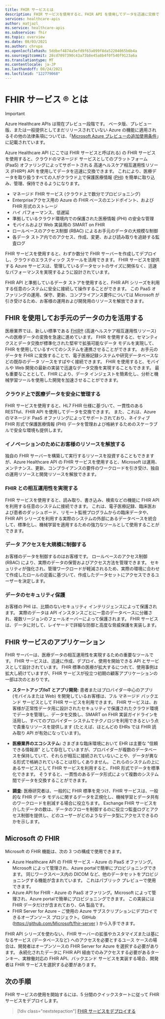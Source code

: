 ```yaml
---
title: FHIR サービスとは
description: FHIR サービスを使用すると、FHIR API を使用してデータを迅速に交換できます。 マネージド クラウド サービスを使用して、保護医療情報 (PHI) を取り込み、管理、保持します。
services: healthcare-apis
author: matjazl
ms.service: healthcare-apis
ms.subservice: fhir
ms.topic: overview
ms.date: 08/03/2021
ms.author: chrupa
ms.openlocfilehash: 5ddbef4874a5efd9f63a099f8da52204065b6b4a
ms.sourcegitcommit: 28cd7097390c43a73b8e45a8b4f0f540f9123a6a
ms.translationtype: MT
ms.contentlocale: ja-JP
ms.lasthandoff: 08/24/2021
ms.locfileid: "122779068"
---
```

# <a name="what-is-fhirreg-service"></a>FHIR サービス &reg; とは

> [!IMPORTANT]
> Azure Healthcare APIs は現在プレビュー段階です。 ベータ版、プレビュー版、または一般提供としてまだリリースされていない Azure の機能に適用されるその他の法律条項については、「[Microsoft Azure プレビューの追加使用条件](https://azure.microsoft.com/support/legal/preview-supplemental-terms/)」に記載されています。

Azure Healthcare API (ここでは FHIR サービスと呼ばれる) の FHIR サービスを使用すると、クラウドのマネージド サービスとしてのプラットフォーム (PaaS) オファリングによってサポートされる 高速ヘルスケア相互運用性リソース (FHIR®) API を使用してデータを迅速に交換できます。 これにより、医療データを取り扱うすべての人がクラウド上で保護医療情報 ([PHI](https://www.hhs.gov/answers/hipaa/what-is-phi/index.html)) を簡単に取り込み、管理、保持できるようになります。 

- マネージド FHIR サービス (クラウド上で数分でプロビジョニング) 
- Enterpriseアクセス用の Azure の FHIR ベースのエンドポイント、および FHIR 形式のストレージ
- ハイ パフォーマンス、低遅延
- 準拠しているクラウド環境内での保護された医療情報 (PHI) の安全な管理
- モバイルおよび Web 実装用の SMART on FHIR
- ロールベースのアクセス制御 (RBAC) によるお手元のデータの大規模な制御
- 各データ ストア内でのアクセス、作成、変更、および読み取りを追跡する監査ログ

FHIR サービスを使用すると、わずか数分で FHIR サーバーを作成してデプロイし、クラウドのエラスティック スケールを活用できます。 FHIR サービスを提供する Azure サービスは、管理しているデータセットのサイズに関係なく、迅速なパフォーマンスを実現するように設計されています。

FHIR API と準拠しているデータ ストアを使用すると、FHIR API シリーズを利用する任意のシステムに安全に接続して操作することができます。  この PaaS オファリングの運用、保守、更新、コンプライアンス要件については Microsoft が引き受けるため、お客様の運用および開発用のリソースを解放できます。 

## <a name="leveraging-the-power-of-your-data-with-fhir"></a>FHIR を使用してお手元のデータの力を活用する

医療業界では、新しい標準である [FHIR&reg;](https://hl7.org/fhir) (高速ヘルスケア相互運用性リソース) への医療データの変換を急速に進めています。 FHIR を使用すると、セマンティクスとデータ交換が標準化された堅牢で拡張可能なデータ モデルを実現して、FHIR を使用しているすべてのシステムを連携させることができます。  お手元のデータを FHIR に変換することで、電子医療記録システムや研究データベースなどの既存のデータ ソースをすばやく接続できます。 FHIR を使用すると、モバイルや Web 開発の最新の実装で迅速なデータ交換を実現することもできます。 最も重要なこととして、FHIR により、データ インジェストを簡素化し、分析と機械学習ツールを使用した開発を加速させることができます。  

### <a name="securely-manage-health-data-in-the-cloud"></a>クラウド上で医療データを安全に管理する

FHIR サービスを使用すると、HL7 FHIR 仕様に基づいて、一貫性のある RESTful、FHIR API を使用してデータを交換できます。 また、これは、Azure のマネージド PaaS オファリングによってサポートされており、ネイティブ FHIR 形式で保護医療情報 (PHI) データを管理および格納するためのスケーラブルで安全な環境も提供します。  

### <a name="free-up-your-resources-to-innovate"></a>イノベーションのためにお客様のリソースを解放する

独自の FHIR サーバーを構築して実行するリソースを投資することもできますが、Azure Healthcare API の FHIR サービスを使用すると、Microsoft は運用、メンテナンス、更新、コンプライアンスの要件のワークロードを引き受け、独自の運用リソースと開発リソースを解放できます。

### <a name="enable-interoperability-with-fhir"></a>FHIR との相互運用性を実現する

FHIR サービスを使用すると、読み取り、書き込み、検索などの機能に FHIR API を利用する任意のシステムに接続できます。 これは、電子医療記録、臨床医および患者のダッシュボード、リモート監視プログラムからの臨床データや、FHIR API シリーズを利用する実際のシステムの外部にあるデータベースを統合して、標準化し、機械学習を適用するための強力なツールとして使用することができます。

### <a name="control-data-access-at-scale"></a>データ アクセスを大規模に制御する

お客様のデータを制御するのはお客様です。 ロールベースのアクセス制御 (RBAC) により、実際のデータの保管およびアクセス方法を管理できます。 セキュリティが強化され、管理ワークロードが軽減されるため、実際の環境に合わせて作成したロールの定義に基づいて、作成したデータセットにアクセスできるユーザーを決定します。  

### <a name="secure-your-data"></a>データのセキュリティ保護

お客様の PHI は、比類のないセキュリティ インテリジェンスによって保護されます。 実際のデータは API インスタンスごとに一意のデータベースに分離され、複数リージョンのフェールオーバーによって保護されます。 FHIR サービスは、データに対して、レイヤードで詳細な防御と高度な脅威保護を実装します。  

## <a name="applications-for-the-fhir-service"></a>FHIR サービスのアプリケーション

FHIR サーバーは、医療データの相互運用性を実現するための重要なツールです。 FHIR サービスは、迅速に作成、デプロイ、使用を開始できる API とサービスとして設計されています。 FHIR 標準の医療が拡大するにつれて、使用事例は拡大し続けていますが、FHIR サービスが役立つ初期の顧客アプリケーションの一部は次のとおりです。 

- **スタートアップ/IoT とアプリ開発:**  患者またはプロバイダー中心のアプリ (モバイルまたは Web) を開発しているお客様は、フル マネージド バックエンド サービスとして FHIR サービスを利用できます。 FHIR サービスは、お客様が正常性データ用に設計されたセキュリティで保護されたクラウド環境でデータを管理し、データを交換し、SMART on FHIR 実装ガイドラインを活用し、すべてのプロバイダー システムでテクノロジを利用できるという点で貴重なリソースを提供します (たとえば、ほとんどの EHRs では FHIR 読み取り API が有効になっています)。   

- **医療業界のエコシステム:** さまざまな臨床環境において EHR は主要な "信頼できる情報源" として存在していますが、プロバイダーが複数のデータベースを保持していて、それらが相互に接続されていないことや、データが異なる形式で格納されていることは珍しくありません。  これらのシステムの上にあるサービスとして FHIR サービスを利用すると、FHIR 形式でデータを標準化できます。  そうすると、一貫性のあるデータ形式によって複数のシステム間でデータを交換することができます。 

- **調査:** 医療研究者は、一般的に FHIR 標準を見つけ、FHIR サービスは、一般的な FHIR データ モデルに関するデータを正規化し、機械学習とデータ共有のワークロードを削減する場合に役立ちます。
Exchange FHIR サービスを介したデータの数は、データのフローを制御するのに役立つ監査ログとアクセス制御を提供し、どのユーザーがどのようなデータ型にアクセスできるのかを示します。 

## <a name="fhir-from-microsoft"></a>Microsoft の FHIR

Microsoft の FHIR 機能は、次の 3 つの構成で使用できます。

* Azure Healthcare API の FHIR サービス – Azure の PaaS オファリング。Microsoft によって管理され、Azure portalで簡単にプロビジョニングできます。 同じワークスペース内の DICOM など、他のデータセットをプロビジョニングする機能が含まれています。 これはパブリック プレビューで使用できます。 
* Azure API for FHIR - Azure の PaaS オファリング。Microsoft によって管理され、Azure portalで簡単にプロビジョニングできます。 この実装には FHIR データだけが含まれており、GA 製品です。 
* FHIR Server for Azure – ご使用の Azure サブスクリプションにデプロイできるオープンソース プロジェクト。GitHub (https://github.com/Microsoft/fhir-server ) から入手できます。

FHIR API シリーズを使わない、FHIR サーバーの拡張やカスタマイズまたは基になるサービス (データベースなど) へのアクセスを必要とするユース ケースの場合は、開発者はオープンソースの FHIR Server for Azure を選択する必要があります。  永続化されたデータに FHIR API 経由でのみアクセスする必要があるターンキー、実稼働対応の FHIR API、バックエンド サービスを実装する場合、開発者は FHIR サービスを選択する必要があります。

## <a name="next-steps"></a>次の手順

FHIR サービスの使用を開始するには、5 分間のクイックスタートに従って FHIR サービスをデプロイします。

>[!div class="nextstepaction"]
>[FHIR サービスをデプロイする](fhir-portal-quickstart.md)
